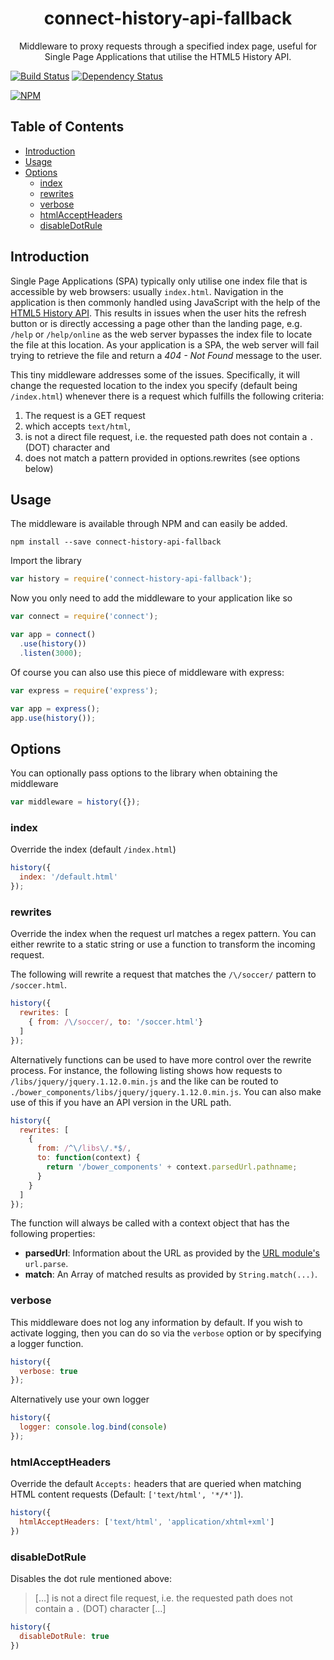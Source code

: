 <h1 align="center">connect-history-api-fallback</h1>
<p align="center">Middleware to proxy requests through a specified index page, useful for Single Page Applications that utilise the HTML5 History API.</p>

[![Build Status](https://travis-ci.org/bripkens/connect-history-api-fallback.svg?branch=master)](https://travis-ci.org/bripkens/connect-history-api-fallback)
[![Dependency Status](https://david-dm.org/bripkens/connect-history-api-fallback/master.svg)](https://david-dm.org/bripkens/connect-history-api-fallback/master)

[![NPM](https://nodei.co/npm/connect-history-api-fallback.png?downloads=true&downloadRank=true)](https://nodei.co/npm/connect-history-api-fallback/)


<h2>Table of Contents</h2>

<!-- TOC depthFrom:2 depthTo:6 withLinks:1 updateOnSave:1 orderedList:0 -->

- [Introduction](#introduction)
- [Usage](#usage)
- [Options](#options)
	- [index](#index)
	- [rewrites](#rewrites)
	- [verbose](#verbose)
	- [htmlAcceptHeaders](#htmlacceptheaders)
	- [disableDotRule](#disabledotrule)

<!-- /TOC -->

## Introduction

Single Page Applications (SPA) typically only utilise one index file that is
accessible by web browsers: usually `index.html`. Navigation in the application
is then commonly handled using JavaScript with the help of the
[HTML5 History API](http://www.w3.org/html/wg/drafts/html/master/single-page.html#the-history-interface).
This results in issues when the user hits the refresh button or is directly
accessing a page other than the landing page, e.g. `/help` or `/help/online`
as the web server bypasses the index file to locate the file at this location.
As your application is a SPA, the web server will fail trying to retrieve the file and return a *404 - Not Found*
message to the user.

This tiny middleware addresses some of the issues. Specifically, it will change
the requested location to the index you specify (default being `/index.html`)
whenever there is a request which fulfills the following criteria:

 1. The request is a GET request
 2. which accepts `text/html`,
 3. is not a direct file request, i.e. the requested path does not contain a
    `.` (DOT) character and
 4. does not match a pattern provided in options.rewrites (see options below)

## Usage

The middleware is available through NPM and can easily be added.

```
npm install --save connect-history-api-fallback
```

Import the library

```javascript
var history = require('connect-history-api-fallback');
```

Now you only need to add the middleware to your application like so

```javascript
var connect = require('connect');

var app = connect()
  .use(history())
  .listen(3000);
```

Of course you can also use this piece of middleware with express:

```javascript
var express = require('express');

var app = express();
app.use(history());
```

## Options
You can optionally pass options to the library when obtaining the middleware

```javascript
var middleware = history({});
```

### index
Override the index (default `/index.html`)

```javascript
history({
  index: '/default.html'
});
```

### rewrites
Override the index when the request url matches a regex pattern. You can either rewrite to a static string or use a function to transform the incoming request.

The following will rewrite a request that matches the `/\/soccer/` pattern to `/soccer.html`.
```javascript
history({
  rewrites: [
    { from: /\/soccer/, to: '/soccer.html'}
  ]
});
```

Alternatively functions can be used to have more control over the rewrite process. For instance, the following listing shows how requests to `/libs/jquery/jquery.1.12.0.min.js` and the like can be routed to `./bower_components/libs/jquery/jquery.1.12.0.min.js`. You can also make use of this if you have an API version in the URL path.
```javascript
history({
  rewrites: [
    {
      from: /^\/libs\/.*$/,
      to: function(context) {
        return '/bower_components' + context.parsedUrl.pathname;
      }
    }
  ]
});
```

The function will always be called with a context object that has the following properties:

 - **parsedUrl**: Information about the URL as provided by the [URL module's](https://nodejs.org/api/url.html#url_url_parse_urlstr_parsequerystring_slashesdenotehost) `url.parse`.
 - **match**: An Array of matched results as provided by `String.match(...)`.


### verbose
This middleware does not log any information by default. If you wish to activate logging, then you can do so via the `verbose` option or by specifying a logger function.

```javascript
history({
  verbose: true
});
```

Alternatively use your own logger

```javascript
history({
  logger: console.log.bind(console)
});
```

### htmlAcceptHeaders
Override the default `Accepts:` headers that are queried when matching HTML content requests (Default: `['text/html', '*/*']`).

```javascript
history({
  htmlAcceptHeaders: ['text/html', 'application/xhtml+xml']
})
```

### disableDotRule
Disables the dot rule mentioned above:

> […] is not a direct file request, i.e. the requested path does not contain a `.` (DOT) character […]

```javascript
history({
  disableDotRule: true
})
```
